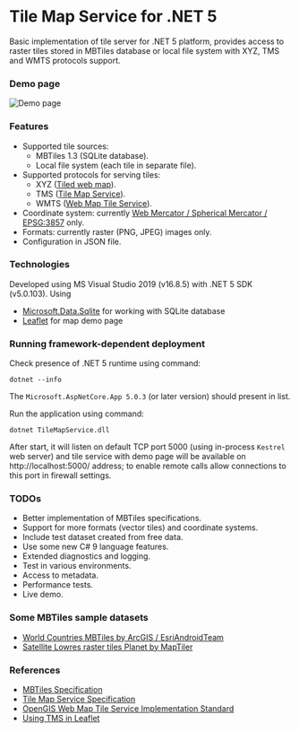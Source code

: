 # Tile Map Service for .NET 5
Basic implementation of tile server for .NET 5 platform, provides access to raster tiles stored in MBTiles database or local file system with XYZ, TMS and WMTS protocols support.

### Demo page
![Demo page](https://github.com/apdevelop/tile-map-service-net5/blob/master/Docs/demo-page.png)

### Features
* Supported tile sources:
  * MBTiles 1.3 (SQLite database).
  * Local file system (each tile in separate file).
* Supported protocols for serving tiles: 
  * XYZ ([Tiled web map](https://en.wikipedia.org/wiki/Tiled_web_map)).
  * TMS ([Tile Map Service](https://en.wikipedia.org/wiki/Tile_Map_Service)).
  * WMTS ([Web Map Tile Service](https://en.wikipedia.org/wiki/Web_Map_Tile_Service)).
* Coordinate system: currently [Web Mercator / Spherical Mercator / EPSG:3857](https://en.wikipedia.org/wiki/Web_Mercator_projection) only.
* Formats: currently raster (PNG, JPEG) images only.
* Configuration in JSON file.

### Technologies
Developed using MS Visual Studio 2019 (v16.8.5) with .NET 5 SDK (v5.0.103).
Using
* [Microsoft.Data.Sqlite](https://docs.microsoft.com/ru-ru/dotnet/standard/data/sqlite/) for working with SQLite database
* [Leaflet](https://github.com/Leaflet) for map demo page

### Running framework-dependent deployment

Check presence of .NET 5 runtime using command:

`dotnet --info`

The `Microsoft.AspNetCore.App 5.0.3` (or later version) should present in list.

Run the application using command:

`dotnet TileMapService.dll`

After start, it will listen on default TCP port 5000 (using in-process `Kestrel` web server) 
and tile service with demo page will be available on http://localhost:5000/ address; to enable remote calls allow connections to this port in firewall settings.

### TODOs
* Better implementation of MBTiles specifications.
* Support for more formats (vector tiles) and coordinate systems.
* Include test dataset created from free data.
* Use some new C# 9 language features.
* Extended diagnostics and logging.
* Test in various environments.
* Access to metadata.
* Performance tests.
* Live demo.

### Some MBTiles sample datasets
* [World Countries MBTiles by ArcGIS / EsriAndroidTeam](https://www.arcgis.com/home/item.html?id=7b650618563741ca9a5186c1aa69126e)
* [Satellite Lowres raster tiles Planet by MapTiler](https://data.maptiler.com/downloads/dataset/satellite-lowres/)

### References
* [MBTiles Specification](https://github.com/mapbox/mbtiles-spec)
* [Tile Map Service Specification](https://wiki.osgeo.org/index.php?title=Tile_Map_Service_Specification)
* [OpenGIS Web Map Tile Service Implementation Standard](https://www.ogc.org/standards/wmts)
* [Using TMS in Leaflet](http://leafletjs.com/examples/wms/wms.html)
